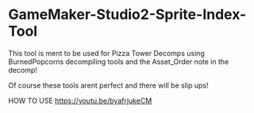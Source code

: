 # GameMaker-Studio2-Sprite-Index-Tool

This tool is ment to be used for Pizza Tower Decomps using BurnedPopcorns decompiling tools and the Asset_Order note in the decomp!

Of course these tools arent perfect and there will be slip ups!

HOW TO USE
https://youtu.be/byafrjukeCM

